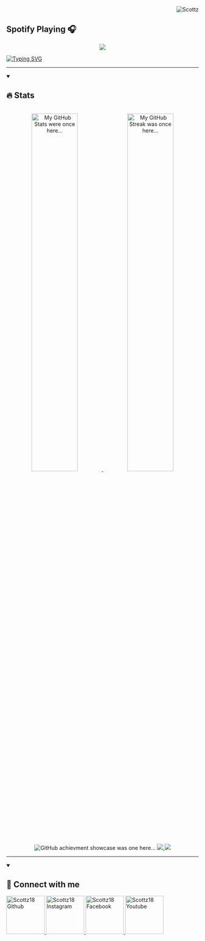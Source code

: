 <p align="right">
<img src="https://komarev.com/ghpvc/?username=Scottz18&label=Profile views&color=blueviolet&style=plastic" alt="Scottz" /> </p>

<h2>Spotify Playing 🎧</h2>
<p align='center'>
   <a target="_blank" href="https://novatorem.vercel.app/api/spotify?background_color=0d1117&border_color=ffffff(https://open.spotify.com/user/31wxvvd43i44seeq6djmru6r3pni)"> 
    <img src="https://novatorem.vercel.app/api/spotify?background_color=0d1117&border_color=ffffff(https://open.spotify.com/user/31wxvvd43i44seeq6djmru6r3pni)" /> 
  </a> 
</p>
  
  <!-- Typing SVG -->
  <a href="https://git.io/typing-svg" target="_blank" rel="noopener noreferrer">
    <img src="https://readme-typing-svg.demolab.com?font=Marthel&size=30&pause=1000&color=4128F7&center=true&vCenter=true&width=870&height=100&lines=My+name+is+Scott%F0%9F%91%8B;I+am+learning+Java%2C+JavaScript%2C+and+Pyhton+%F0%9F%90%8D;What+ever+you+are%2C+be+a+good+one.;It+was+nice+meeting+you.++See+you+later!" alt="Typing SVG" /></a>
  
</div>

<hr>

<details open>
<summary><h2>🔥 Stats</h2></summary>
<p align="center">

  <!-- Spotify -->
  <!-- <a href="https://open.spotify.com/user/ekalpoa9m05w5lpjj8p56ase2" taret="_blank" rel="noopener noreferrer">
    <img src="https://galexy727.vercel.app/api/spotify?background_color=1a1b27&border_color=DD2BC7" 
         alt="I love Spotify!"/>
  </a> -->
  <!--
  <a href="https://git.io/streak-stats" target="_blank" rel="noopener noreferrer">
    <img src="https://streak-stats.demolab.com?user=GalexY727&theme=tokyonight&mode=daily&border=DD2BC7" 
         width="43%" alt="Github Streak" />
  </a>
  -->

  <br>

  <!-- Github Stats -->
  <a href="https://github.com/anuraghazra/github-readme-stats" target="_blank" rel="noopener noreferrer">
    <img src="https://github-readme-stats.vercel.app/api?username=Scottz18&show_icons=true&theme=tokyonight&border_color=7723DF" 
         width="49%" alt="My GitHub Stats were once here..." />
  </a>
  <!-- Github Streak -->
  <a href="https://git.io/streak-stats" target="_blank" rel="noopener noreferrer">
    <img src="https://streak-stats.demolab.com?user=Scottz18&theme=tokyonight&mode=daily&border=7723DF" 
         width="49%" alt="My GitHub Streak was once here..." />
  </a>
   


  <!-- Most Used Langs -->
  <!--
  <br>
  <a href="https://github.com/anuraghazra/github-readme-stats" taret="_blank" rel="noopener noreferrer">
    <img src="https://github-readme-stats.vercel.app/api/top-langs/?username=galexy727&layout=compact&theme=tokyonight&border_color=DD2BC7" 
         width="33%" alt="Favorite Languages" />
  </a> -->
  
  <br>
  <!--Achievments-->
  <a>
    <img src="https://github-profile-trophy.vercel.app/?username=Scottz18&theme=tokyonight&column=-1&title=Commits,Repositories,Issues,PullRequest,Followers,Stars&no-frame=true&margin-w=5" 
         alt="GitHub achievment showcase was one here..." />
  </a>
  
  <!-- Commit Snake! -->
  
  <a href="https://raw.githubusercontent.com/Scottz18/Scottz18/media/github-contribution-grid-snake.svg#gh-dark-mode-only" target="_blank" rel="noopener noreferrer">
    <img src="https://raw.githubusercontent.com/Scottz18/Scottz18/media/github-contribution-grid-snake-dark.svg" 
       alt"Check out my commit history!" />
  </a>
  
  <a href="https://raw.githubusercontent.com/Scottz18/Scottz18/media/github-contribution-grid-snake.svg#gh-light-mode-only" target="_blank" rel="noopener noreferrer">
    <img src="https://raw.githubusercontent.com/Scottz18/Scottz18/media/github-contribution-grid-snake.svg" 
         alt"Check out my commit history!" />
  </a>
</p>
</details>

<hr>

<details open> 
  <summary><h2>👑 Connect with me</h2></summary>
  <!-- Github -->
  <a href="https://github.com/Scottz18">
    <img alt="Scottz18 Github" width="100" src="https://cdn-icons-png.flaticon.com/512/179/179323.png" />
  </a>
  <!-- Instagram -->
  <a href="https://www.instagram.com/resshin999/">
    <img alt="Scottz18 Instagram" width="100" src="https://cdn-icons-png.flaticon.com/128/1384/1384063.png" />
  </a>
  <!-- Facebook -->
  <a href="https://www.facebook.com/m.phillip.m/">
    <img alt="Scottz18 Facebook" width="100" src="https://cdn-icons-png.flaticon.com/128/5968/5968764.png" />
  </a>
  <!-- Youtube -->
  <a href="https://www.youtube.com/@xavierz7131">
    <img alt="Scottz18 Youtube" width="100" src="https://cdn-icons-png.flaticon.com/128/187/187209.png" />
  </a>  

</details> 
